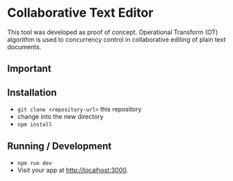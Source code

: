 # Collaborative Text Editor
This tool was developed as proof of concept. Operational Transform (OT) algorithm is used to concurrency control in collaborative editing of plain text documents. 

## Important


## Installation
* `git clone <repository-url>` this repository
* change into the new directory
* `npm install`


## Running / Development
* `npm run dev`
* Visit your app at [http://localhost:3000](http://localhost:3000).